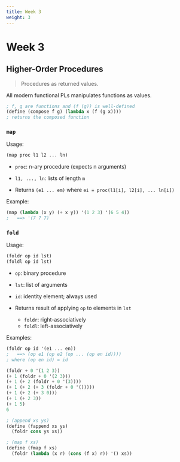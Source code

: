 ```yaml
---
title: Week 3
weight: 3
---
```


# Week 3

## Higher-Order Procedures

> Procedures as returned values.

All modern functional PLs manipulates functions as values.

```scheme
; f, g are functions and (f (g)) is well-defined
(define (compose f g) (lambda x (f (g x))))
; returns the composed function
```

### `map`

Usage:

```scheme
(map proc l1 l2 ... ln)
```

- `proc`: n-ary procedure (expects n arguments)

- `l1, ..., ln`: lists of length `m`

- Returns `(e1 ... em)` where `ei = proc(l1[i], l2[i], ... ln[i])` 

Example:

```scheme
(map (lambda (x y) (+ x y)) '(1 2 3) '(6 5 4))
; 	==> '(7 7 7)
```



### `fold`

Usage:

```scheme
(foldr op id lst)
(foldl op id lst)
```

- `op`: binary procedure

- `lst`: list of arguments

- `id`: identity element; always used

- Returns result of applying `op` to elements in `lst`
  - `foldr`: right-associatively 
  - `foldl`: left-associatively

Examples:

```scheme
(foldr op id '(e1 ... en))
;	==> (op e1 (op e2 (op ... (op en id))))
; where (op en id) = id

(foldr + 0 '(1 2 3))
(+ 1 (foldr + 0 '(2 3)))
(+ 1 (+ 2 (foldr + 0 '(3))))
(+ 1 (+ 2 (+ 3 (foldr + 0 '()))))
(+ 1 (+ 2 (+ 3 0)))
(+ 1 (+ 2 3))
(+ 1 5)
6

; (append xs ys)
(define (fappend xs ys)
  (foldr cons ys xs))

; (map f xs)
(define (fmap f xs)
  (foldr (lambda (x r) (cons (f x) r)) '() xs))
```

